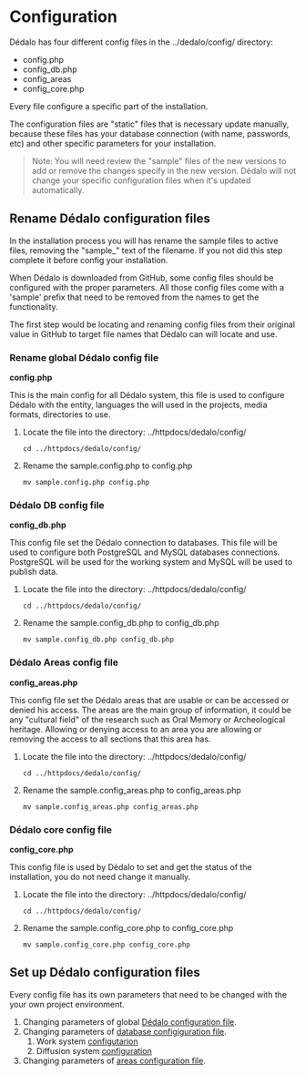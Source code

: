 # Configuration

Dédalo has four different config files in the ../dedalo/config/ directory:

* config.php
* config_db.php
* config_areas
* config_core.php

Every file configure a specific part of the installation.

The configuration files are "static" files that is necessary update manually, because these files has your database connection (with name, passwords, etc) and other specific parameters for your installation.

> Note: You will need review the "sample" files of the new versions to add or remove the changes specify in the new version. Dédalo will not change your specific configuration files when it's updated automatically.

## Rename Dédalo configuration files

In the installation process you will has rename the sample files to active files, removing the "sample_" text of the filename. If you not did this step complete it before config your installation.

When Dédalo is downloaded from GitHub, some config files should be configured with the proper parameters. All those config files come with a 'sample' prefix that need to be removed from the names to get the functionality.

The first step would be locating and renaming config files from their original value in GitHub to target file names that Dédalo can will locate and use.

### Rename global Dédalo config file

**config.php**

This is the main config for all Dédalo system, this file is used to configure Dédalo with the entity, languages the will used in the projects, media formats, directories to use.

1. Locate the file into the directory: ../httpdocs/dedalo/config/

	```shell
	cd ../httpdocs/dedalo/config/
	```
2. Rename the sample.config.php to config.php

	```shell
	mv sample.config.php config.php
	```

### Dédalo DB config file

**config_db.php**

This config file set the Dédalo connection to databases. This file will be used to configure both PostgreSQL and MySQL databases connections. PostgreSQL will be used for the working system and MySQL will be used to publish data.

1. Locate the file into the directory: ../httpdocs/dedalo/config/

	```shell
	cd ../httpdocs/dedalo/config/
	```
2. Rename the sample.config_db.php to config_db.php

	```shell
	mv sample.config_db.php config_db.php
	```

### Dédalo Areas config file

**config_areas.php**

This config file set the Dédalo areas that are usable or can be accessed or denied his access. The areas are the main group of information, it could be any "cultural field" of the research such as Oral Memory or Archeological heritage. Allowing or denying access to an area you are allowing or removing the access to all sections that this area has.

1. Locate the file into the directory: ../httpdocs/dedalo/config/

	```shell
	cd ../httpdocs/dedalo/config/
	```
2. Rename the sample.config_areas.php to config_areas.php

	```shell
	mv sample.config_areas.php config_areas.php
	```

### Dédalo core config file

**config_core.php**

This config file is used by Dédalo to set and get the status of the installation, you do not need change it manually.

1. Locate the file into the directory: ../httpdocs/dedalo/config/

	```shell
	cd ../httpdocs/dedalo/config/
	```
2. Rename the sample.config_core.php to config_core.php

	```shell
	mv sample.config_core.php config_core.php
	```

## Set up Dédalo configuration files

Every config file has its own parameters that need to be changed with the your own project environment.

1. Changing parameters of global [Dédalo configuration file](./config.md#changing-parameters-of-global-dédalo-config-file).
2. Changing parameters of [database configiguration file](./config_db.md#changing-parameters-of-dédalo-database-config-file).
   1. Work system [configutarion](./config_db.md#work-system-database-variables)
   2. Diffusion system [configuration](./config_db.md#diffusion-system-database-variables)
3. Changing parameters of [areas configuration file](./config_areas.md#changing-parameters-of-dédalo-areas-config-file).
